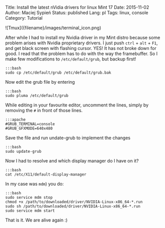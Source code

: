 Title:    Install the latest nVidia drivers for linux Mint 17
Date:     2015-11-02
Author:   Maciej Sypień
Status:   published
Lang:     pl
Tags:     linux, console
Category: Tutorial


<div class="intro-article-image-sm" markdown="1">
  ![Tmux]({filename}/images/terminal_icon.png)
</div>

After while I had to install my Nvidia driver in my Mint distro because some
problem arises with Nvidia proprietary drivers. I just push `ctrl` + `alt` +
`F1`, and get black screen with flashing cursor. YES! It has not broke down for
good.
I read that the problem has to do with the way the framebuffer.
So I make few modifications to `/etc/default/grub`, but backup first!

    :::bash
    sudo cp /etc/default/grub /etc/default/grub.bak

Now edit the grub file by entering

    :::bash
    sudo pluma /etc/default/grub

While editing in your favourite editor, uncomment the lines, simply by removing
the `#` in front of those lines.

    :::apache
    #GRUB_TERMINAL=console
    #GRUB_GFXMODE=640x480

Save the file and run undate-grub to implement the changes

    :::bash
    sudo update-grub


Now I had to resolve and which display manager do I have on it?

    :::bash
    cat /etc/X11/default-display-manager

In my case was `mdm`) you do:

    :::bash
    sudo service mdm stop
    chmod +x /path/to/downloaded/driver/NVIDIA-Linux-x86_64-*.run
    sudo sh /path/to/downloaded/driver/NVIDIA-Linux-x86_64-*.run
    sudo service mdm start

That is it. We are alive again :)

